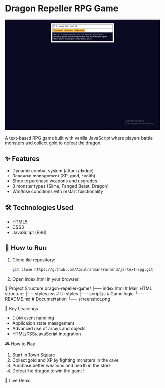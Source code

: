 # Dragon Repeller RPG Game

![Game Screenshot](./screenshot.png)

A text-based RPG game built with vanilla JavaScript where players battle monsters and collect gold to defeat the dragon.

## ✨ Features
- Dynamic combat system (attack/dodge)
- Resource management (XP, gold, health)
- Shop to purchase weapons and upgrades
- 3 monster types (Slime, Fanged Beast, Dragon)
- Win/lose conditions with restart functionality

## 🛠 Technologies Used
- HTML5
- CSS3
- JavaScript (ES6)

## 🚀 How to Run
1. Clone the repository:
   ```bash
   git clone https://github.com/AbdulrahmanFrontend/js-text-rpg.git
2. Open index.html in your browser.

📂 Project Structure
dragon-repeller-game/
├── index.html          # Main HTML structure
├── styles.css          # UI styles
├── script.js           # Game logic
└── README.md           # Documentation
└── screenshot.png

📜 Key Learnings
- DOM event handling
- Application state management
- Advanced use of arrays and objects
- HTML/CSS/JavaScript integration

🎮 How to Play
1. Start in Town Square
2. Collect gold and XP by fighting monsters in the cave
3. Purchase better weapons and health in the store
4. Defeat the dragon to win the game!

🔗 Live Demo
